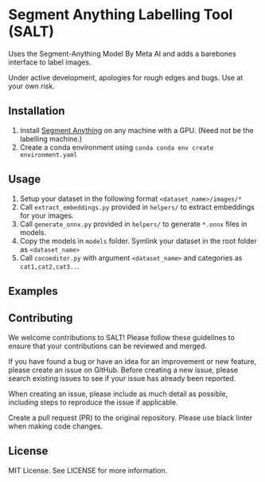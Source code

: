 # Segment Anything Labelling Tool (SALT)

Uses the Segment-Anything Model By Meta AI and adds a barebones interface to label images.

Under active development, apologies for rough edges and bugs. Use at your own risk.

## Installation

1. Install [Segment Anything](https://github.com/facebookresearch/segment-anything) on any machine with a GPU. (Need not be the labelling machine.)
2. Create a conda environment using `conda conda env create environment.yaml`

## Usage

1. Setup your dataset in the following format `<dataset_name>/images/*`
2. Call `extract_embeddings.py` provided in `helpers/` to extract embeddings for your images.
3. Call `generate_onnx.py` provided in `helpers/` to generate `*.onnx` files in models.
4. Copy the models in `models` folder. Symlink your dataset in the root folder as `<dataset_name>`
4. Call `cocoeditor.py` with argument `<dataset_name>` and categories as `cat1,cat2,cat3..`. 

## Examples


## Contributing

We welcome contributions to SALT! Please follow these guidelines to ensure that your contributions can be reviewed and merged.

If you have found a bug or have an idea for an improvement or new feature, please create an issue on GitHub. Before creating a new issue, please search existing issues to see if your issue has already been reported.

When creating an issue, please include as much detail as possible, including steps to reproduce the issue if applicable.

Create a pull request (PR) to the original repository. Please use black linter when making code changes.



## License

MIT License. See LICENSE for more information.